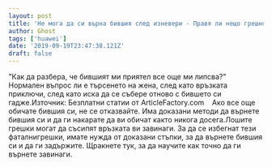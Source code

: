 ```yaml
---
layout: post
title: 'Не мога да си върна бившия след изневери - Правя ли нещо грешно?'
author: Ghost
tags: ['huawei']
date: '2019-09-19T23:47:38.121Z'
draft: false
---
```


"Как да разбера, че бившият ми приятел все още ми липсва?" Нормален въпрос ли е търсенето на жена, след като връзката приключи, след като иска да се събере отново с бившето си гадже.Източник: Безплатни статии от ArticleFactory.com    Ако все още обичате бившия си, не се отказвайте. Има доказани методи да върнете бившия си и да ги накарате да ви обичат както никога досега.Лошите грешки могат да съсипят връзката ви завинаги. За да се избегнат тези фаталнигрешки, имате нужда от доказани стъпки, за да върнете бившия си и да ги задържите. Щракнете тук, за да научите как точно да ги върнете завинаги.
